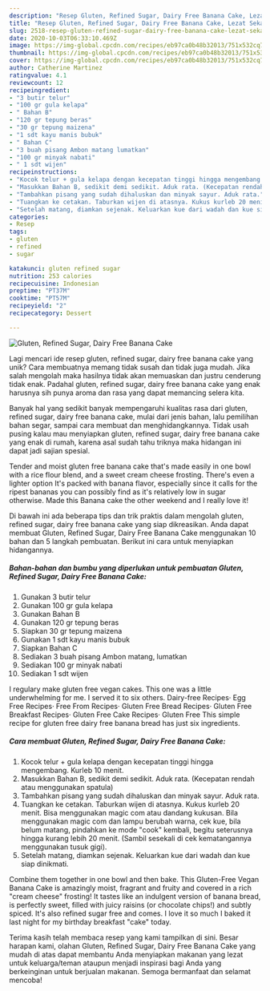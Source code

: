```yaml
---
description: "Resep Gluten, Refined Sugar, Dairy Free Banana Cake, Lezat Sekali"
title: "Resep Gluten, Refined Sugar, Dairy Free Banana Cake, Lezat Sekali"
slug: 2518-resep-gluten-refined-sugar-dairy-free-banana-cake-lezat-sekali
date: 2020-10-03T06:33:10.469Z
image: https://img-global.cpcdn.com/recipes/eb97ca0b48b32013/751x532cq70/gluten-refined-sugar-dairy-free-banana-cake-foto-resep-utama.jpg
thumbnail: https://img-global.cpcdn.com/recipes/eb97ca0b48b32013/751x532cq70/gluten-refined-sugar-dairy-free-banana-cake-foto-resep-utama.jpg
cover: https://img-global.cpcdn.com/recipes/eb97ca0b48b32013/751x532cq70/gluten-refined-sugar-dairy-free-banana-cake-foto-resep-utama.jpg
author: Catherine Martinez
ratingvalue: 4.1
reviewcount: 12
recipeingredient:
- "3 butir telur"
- "100 gr gula kelapa"
- " Bahan B"
- "120 gr tepung beras"
- "30 gr tepung maizena"
- "1 sdt kayu manis bubuk"
- " Bahan C"
- "3 buah pisang Ambon matang lumatkan"
- "100 gr minyak nabati"
- " 1 sdt wijen"
recipeinstructions:
- "Kocok telur + gula kelapa dengan kecepatan tinggi hingga mengembang. Kurleb 10 menit."
- "Masukkan Bahan B, sedikit demi sedikit. Aduk rata. (Kecepatan rendah atau menggunakan spatula)"
- "Tambahkan pisang yang sudah dihaluskan dan minyak sayur. Aduk rata."
- "Tuangkan ke cetakan. Taburkan wijen di atasnya. Kukus kurleb 20 menit. Bisa menggunakan magic com atau dandang kukusan. Bila menggunakan magic com dan lampu berubah warna, cek kue, bila belum matang, pindahkan ke mode &#34;cook&#34; kembali, begitu seterusnya hingga kurang lebih 20 menit. (Sambil sesekali di cek kematangannya menggunakan tusuk gigi)."
- "Setelah matang, diamkan sejenak. Keluarkan kue dari wadah dan kue siap dinikmati."
categories:
- Resep
tags:
- gluten
- refined
- sugar

katakunci: gluten refined sugar 
nutrition: 253 calories
recipecuisine: Indonesian
preptime: "PT37M"
cooktime: "PT57M"
recipeyield: "2"
recipecategory: Dessert

---
```



![Gluten, Refined Sugar, Dairy Free Banana Cake](https://img-global.cpcdn.com/recipes/eb97ca0b48b32013/751x532cq70/gluten-refined-sugar-dairy-free-banana-cake-foto-resep-utama.jpg)

Lagi mencari ide resep gluten, refined sugar, dairy free banana cake yang unik? Cara membuatnya memang tidak susah dan tidak juga mudah. Jika salah mengolah maka hasilnya tidak akan memuaskan dan justru cenderung tidak enak. Padahal gluten, refined sugar, dairy free banana cake yang enak harusnya sih punya aroma dan rasa yang dapat memancing selera kita.

Banyak hal yang sedikit banyak mempengaruhi kualitas rasa dari gluten, refined sugar, dairy free banana cake, mulai dari jenis bahan, lalu pemilihan bahan segar, sampai cara membuat dan menghidangkannya. Tidak usah pusing kalau mau menyiapkan gluten, refined sugar, dairy free banana cake yang enak di rumah, karena asal sudah tahu triknya maka hidangan ini dapat jadi sajian spesial.

Tender and moist gluten free banana cake that&#39;s made easily in one bowl with a rice flour blend, and a sweet cream cheese frosting. There&#39;s even a lighter option It&#39;s packed with banana flavor, especially since it calls for the ripest bananas you can possibly find as it&#39;s relatively low in sugar otherwise. Made this Banana cake the other weekend and I really love it!


Di bawah ini ada beberapa tips dan trik praktis dalam mengolah gluten, refined sugar, dairy free banana cake yang siap dikreasikan. Anda dapat membuat Gluten, Refined Sugar, Dairy Free Banana Cake menggunakan 10 bahan dan 5 langkah pembuatan. Berikut ini cara untuk menyiapkan hidangannya.

<!--inarticleads1-->

##### Bahan-bahan dan bumbu yang diperlukan untuk pembuatan Gluten, Refined Sugar, Dairy Free Banana Cake:

1. Gunakan 3 butir telur
1. Gunakan 100 gr gula kelapa
1. Gunakan  Bahan B
1. Gunakan 120 gr tepung beras
1. Siapkan 30 gr tepung maizena
1. Gunakan 1 sdt kayu manis bubuk
1. Siapkan  Bahan C
1. Sediakan 3 buah pisang Ambon matang, lumatkan
1. Sediakan 100 gr minyak nabati
1. Sediakan  1 sdt wijen


I regulary make gluten free vegan cakes. This one was a little underwhelming for me. I served it to six others. Dairy-free Recipes· Egg Free Recipes· Free From Recipes· Gluten Free Bread Recipes· Gluten Free Breakfast Recipes· Gluten Free Cake Recipes· Gluten Free This simple recipe for gluten free dairy free banana bread has just six ingredients. 

<!--inarticleads2-->

##### Cara membuat Gluten, Refined Sugar, Dairy Free Banana Cake:

1. Kocok telur + gula kelapa dengan kecepatan tinggi hingga mengembang. Kurleb 10 menit.
1. Masukkan Bahan B, sedikit demi sedikit. Aduk rata. (Kecepatan rendah atau menggunakan spatula)
1. Tambahkan pisang yang sudah dihaluskan dan minyak sayur. Aduk rata.
1. Tuangkan ke cetakan. Taburkan wijen di atasnya. Kukus kurleb 20 menit. Bisa menggunakan magic com atau dandang kukusan. Bila menggunakan magic com dan lampu berubah warna, cek kue, bila belum matang, pindahkan ke mode &#34;cook&#34; kembali, begitu seterusnya hingga kurang lebih 20 menit. (Sambil sesekali di cek kematangannya menggunakan tusuk gigi).
1. Setelah matang, diamkan sejenak. Keluarkan kue dari wadah dan kue siap dinikmati.


Combine them together in one bowl and then bake. This Gluten-Free Vegan Banana Cake is amazingly moist, fragrant and fruity and covered in a rich &#34;cream cheese&#34; frosting! It tastes like an indulgent version of banana bread, is perfectly sweet, filled with juicy raisins (or chocolate chips!) and subtly spiced. It&#39;s also refined sugar free and comes. I love it so much I baked it last night for my birthday breakfast &#34;cake&#34; today. 

Terima kasih telah membaca resep yang kami tampilkan di sini. Besar harapan kami, olahan Gluten, Refined Sugar, Dairy Free Banana Cake yang mudah di atas dapat membantu Anda menyiapkan makanan yang lezat untuk keluarga/teman ataupun menjadi inspirasi bagi Anda yang berkeinginan untuk berjualan makanan. Semoga bermanfaat dan selamat mencoba!
